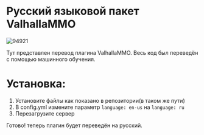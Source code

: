 # Русский языковой пакет ValhallaMMO

![94921](https://github.com/timaermakof/Ru_language_ValhallaMMO/assets/110452159/3457befe-bd32-4971-a0a5-453d982d9cc5)

Тут представлен перевод плагина ValhallaMMO.
Весь код был переведён с помощью машинного обучения.

# Установка:

1) Установите файлы как показано в репозитории(в таком же пути)
2) В config.yml измените параметр ```language: en-us``` на ```language: ru```
3) Перезагрузите сервер

Готово! теперь плагин будет переведён на русский.



